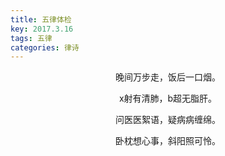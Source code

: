```yaml
---
title: 五律体检
key: 2017.3.16
tags: 五律
categories: 律诗
---
```


<p align="center">晚间万步走，饭后一口烟。
</p>
<p align="center">x射有清肺，b超无脂肝。
</p>
<p align="center">问医医絮语，疑病病缠绵。
</p>
<p align="center">卧枕想心事，斜阳照可怜。
</p>
<p align="center"></br>
</p>
